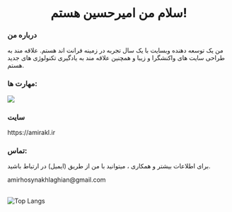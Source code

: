 <h1 align='center'>سلام من امیرحسین هستم!</h1>

<h3>درباره من</h3>


<p>من یک توسعه دهنده وبسایت با یک سال تجربه در زمینه فرانت اند هستم. علاقه مند به طراحی سایت های واکنشگرا و زیبا و همچنین علاقه مند به یادگیری تکنولوژی های جدید هستم.</p>

<h3>مهارت ها:</h3>

<img src='https://skillicons.dev/icons?i=html,css,tailwind,js,nodejs,react&perline=3'/>

<div>
  <h3>سایت</h3>
https://amirakl.ir
</div>

<div>
  <h3>تماس:</h3>
  <p>برای اطلاعات بیشتر و همکاری ، میتوانید با من از طریق (ایمیل) در ارتباط باشید.</p>
   amirhosynakhlaghian@gmail.com
  
</div>
<br/>
<div>
<!--   <img src='https://github-readme-stats.vercel.app/api?username=AMIR-AKL&show=reviews&show_icons=true&theme=highcontrast'/> -->

![Top Langs](https://github-readme-stats.vercel.app/api/top-langs/?username=AMIR-AKL&layout=donut&theme=tokyonight)
</div>


